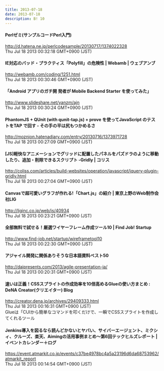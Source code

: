 ```yaml
---
title: 2013-07-18
date: 2013-07-18
description: B! 10
---
```


#### Perlゼミ(サンプルコードPerl入門)
http://d.hatena.ne.jp/perlcodesample/20130717/1374022328<br>
Thu Jul 18 2013 00:32:18 GMT+0900 (JST)<br>


#### IE対応のバッド・プラクティス「Polyfill」の危険性 | Webamb | ウェブアンブ
http://webamb.com/coding/1251.html<br>
Thu Jul 18 2013 00:30:46 GMT+0900 (JST)<br>


#### 「Android アプリのガチ開 発者が Mobile Backend Starter を使ってみた」
http://www.slideshare.net/yanzm/ajn<br>
Thu Jul 18 2013 00:30:24 GMT+0900 (JST)<br>


#### PhantomJS + QUnit (with qunit-tap.js) + prove を使ってJavaScript のテストをTAP で回す - その手の平は尻もつかめるさ
http://moznion.hatenadiary.com/entry/20130716/1373971728<br>
Thu Jul 18 2013 00:27:09 GMT+0900 (JST)<br>


####   [JS]軽快なアニメーションでグリッドに配置したパネルをパズドラのように移動したり、追加・削除できるスクリプト -Gridly | コリス
http://coliss.com/articles/build-websites/operation/javascript/jquery-plugin-gridly.html<br>
Thu Jul 18 2013 00:27:04 GMT+0900 (JST)<br>


#### Canvasで超可愛いグラフが作れる!「Chart.js」の紹介 | 東京上野のWeb制作会社LIG
http://liginc.co.jp/web/js/40934<br>
Thu Jul 18 2013 00:23:21 GMT+0900 (JST)<br>


#### 全部無料で試せる！厳選ワイヤーフレーム作成ツール10 | Find Job! Startup
http://www.find-job.net/startup/wireframetool10<br>
Thu Jul 18 2013 00:22:30 GMT+0900 (JST)<br>


#### アジャイル開発に関係ありそうな日本語資料ベスト50
http://daipresents.com/2013/agile-presentation-ja/<br>
Thu Jul 18 2013 00:20:31 GMT+0900 (JST)<br>


#### 速いは正義！CSSスプライトの作成効率を10倍高めるGlueの使い方まとめ : DeNA Creator(クリエイター) Blog
http://creator.dena.jp/archives/29409333.html<br>
Thu Jul 18 2013 00:16:31 GMT+0900 (JST)<br>
Glueは「CUIから簡単なコマンドを叩くだけで、一瞬でCSSスプライトを作成してくれるツール


#### Jenkins導入を図るなら読んどかないとヤバい、サイバーエージェント、ミクシィ、クルーズ、楽天、Aimingの活用事例まとめ～第6回テックヒルズレポート | イベントカレンダー＋ログ
https://event.atmarkit.co.jp/events/c37be4978bc4a5a23196d6da68753962/atmarkit_report<br>
Thu Jul 18 2013 00:14:54 GMT+0900 (JST)<br>


